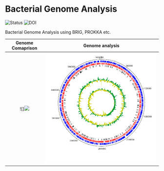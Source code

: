 # Bacterial Genome Analysis

![Status](https://img.shields.io/badge/status-alpha-red)
![DOI](https://img.shields.io/badge/DOI-in__progress-blue)

Bacterial Genome Analysis using BRIG, PROKKA etc.

Genome Comaprison            |  Genome analysis
:-------------------------:|:-------------------------:
![]<img src="[https://github.com/favicon.ico](https://github.com/hasanwraeth/Bacteria_Genome_Analysis/blob/main/Compare.jpg)" width="48"> |  ![](https://github.com/hasanwraeth/Bacteria_Genome_Analysis/blob/main/Agy99_act.png)
